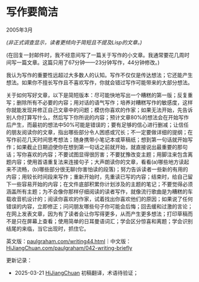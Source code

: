 



# 写作要简洁

2005年3月

*(非正式调查显示，读者更倾向于简短且不提及Lisp的文章。)*

(在回复一封邮件时，我不经意间写了一篇关于写作的小文章。我通常要花几周时间写一篇文章。这篇只用了67分钟——23分钟写作，44分钟修改。)

我认为写作的重要性远超过大多数人的认知。写作不仅仅是传达想法；它还能产生想法。如果你不擅长写作且不喜欢写作，你就会错过写作可能带来的大部分想法。

关于如何写好文章，以下是简短版本：尽可能快地写出一个糟糕的第一版；反复重写；删除所有不必要的内容；用对话的语气写作；培养对糟糕写作的敏感度，这样你就能发现并修正自己文章中的问题；模仿你喜欢的作家；如果无法开始，先告诉别人你打算写什么，然后写下你所说的内容；预计文章80%的想法会在开始写作后产生，而最初的想法中50%可能是错误的；要有足够的信心进行删减；让信任的朋友阅读你的文章，指出哪些部分令人困惑或冗长；不一定要做详细的提纲；在写作前花几天时间思考想法；随身携带小笔记本或草稿纸；想到第一句话就开始写作；如果截止日期迫使你在想到第一句话之前就开始，就直接说出最重要的那句话；写你喜欢的内容；不要试图显得很厉害；不要犹豫改变主题；用脚注来包含离题内容；使用首语重复法来连接句子；大声朗读你的文章，看看(a)哪些地方读起来不流畅，(b)哪些部分很无聊(你害怕读的段落)；努力告诉读者一些新的有用的内容；用较长时间段来写作；重新开始时，先重读已写的内容；结束时，给自己留下一些容易开始的内容；在文件底部积累你计划涉及的主题的笔记；不要觉得必须涵盖所有主题；为不会像你那样仔细阅读的读者写作，就像流行歌曲是为糟糕的车载收音机设计的；阅读你喜欢的作家，试着找出你喜欢他们的原因；如果说了任何错误的内容，立即修正；问问朋友哪些句子你可能会后悔；回去缓和过激的言论；在网上发表文章，因为有了读者会让你写得更多，从而产生更多想法；打印草稿而不是只在屏幕上查看；使用简单的日耳曼语词汇；学会区分惊喜和离题；学会识别结尾的来临，当它出现时，抓住它。

英文版：[paulgraham.com/writing44.html](https://paulgraham.com/writing44.html)｜中文版：[HiJiangChuan.com/paulgraham/042-writing-briefly](https://hijiangchuan.com/paulgraham/042-writing-briefly)

更新记录：
- 2025-03-21 [HiJiangChuan](https://hijiangchuan.com) 初稿翻译，术语待验证；
